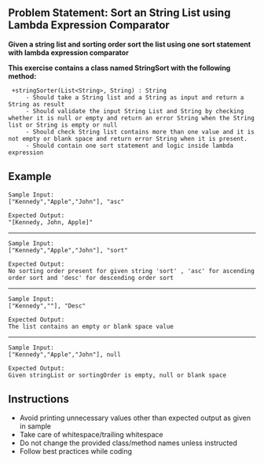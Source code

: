 ## Problem Statement: Sort an String List using Lambda Expression Comparator

**Given a string list and sorting order sort the list using one sort statement with lambda expression comparator**

**This exercise contains a class named StringSort with the following method:**

     +stringSorter(List<String>, String) : String  
         - Should take a String list and a String as input and return a String as result
         - Should validate the input String List and String by checking whether it is null or empty and return an error String when the String list or String is empty or null
         - Should check String list contains more than one value and it is not empty or blank space and return error String when it is present.      
         - Should contain one sort statement and logic inside lambda expression               


## Example
    Sample Input:
    ["Kennedy","Apple","John"], "asc"     
    
    Expected Output:
    "[Kennedy, John, Apple]"
--------------------------------------------------------
    Sample Input:
    ["Kennedy","Apple","John"], "sort"
        
    Expected Output:
    No sorting order present for given string 'sort' , 'asc' for ascending order sort and 'desc' for descending order sort
--------------------------------------------------------
    Sample Input:
    ["Kennedy",""], "Desc"
        
    Expected Output:
    The list contains an empty or blank space value
--------------------------------------------------------
    Sample Input:
    ["Kennedy","Apple","John"], null
        
    Expected Output:
    Given stringList or sortingOrder is empty, null or blank space


## Instructions

- Avoid printing unnecessary values other than expected output as given in sample
- Take care of whitespace/trailing whitespace
- Do not change the provided class/method names unless instructed
- Follow best practices while coding